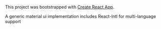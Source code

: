 This project was bootstrapped with [Create React App](https://github.com/facebookincubator/create-react-app).

A generic material ui implementation
includes React-Intl for multi-language support

